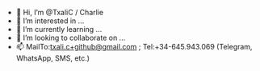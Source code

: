 - 👋 Hi, I’m @TxaliC / Charlie 
- 👀 I’m interested in ...
- 🌱 I’m currently learning ...
- 💞️ I’m looking to collaborate on ...
- 📫 MailTo:txali.c+github@gmail.com ; Tel:+34-645.943.069 (Telegram, WhatsApp, SMS, etc.)  



<!---
TxaliC/TxaliC is a ✨ special ✨ repository because its `README.md` (this file) appears on your GitHub profile.
You can click the Preview link to take a look at your changes.
--->
